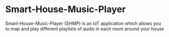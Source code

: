# Smart-House-Music-Player

Smart-House-Music-Player (SHMP) is an IoT application which allows you to map and play different playlists of audio in each room around your house
